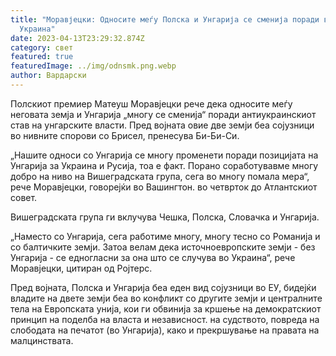 ```yaml
---
title: "Моравјецки: Односите меѓу Полска и Унгарија се сменија поради војната во
  Украина"
date: 2023-04-13T23:29:32.874Z
category: свет
featured: true
featuredImage: ../img/odnsmk.png.webp
author: Вардарски
---
```


Полскиот премиер Матеуш Моравјецки рече дека односите меѓу неговата земја и Унгарија „многу се сменија“ поради антиукраинскиот став на унгарските власти. Пред војната овие две земји беа сојузници во нивните спорови со Брисел, пренесува Би-Би-Си.

„Нашите односи со Унгарија се многу променети поради позицијата на Унгарија за Украина и Русија, тоа е факт. Порано соработувавме многу добро на ниво на Вишеградската група, сега во многу помала мера“, рече Моравјецки, говорејќи во Вашингтон. во четврток до Атлантскиот совет.

Вишеградската група ги вклучува Чешка, Полска, Словачка и Унгарија.

„Наместо со Унгарија, сега работиме многу, многу тесно со Романија и со балтичките земји. Затоа велам дека источноевропските земји - без Унгарија - се едногласни за она што се случува во Украина“, рече Моравјецки, цитиран од Ројтерс.

Пред војната, Полска и Унгарија беа еден вид сојузници во ЕУ, бидејќи владите на двете земји беа во конфликт со другите земји и централните тела на Европската унија, кои ги обвинија за кршење на демократскиот принцип на поделба на власта и независност. на судството, повреда на слободата на печатот (во Унгарија), како и прекршување на правата на малцинствата.
